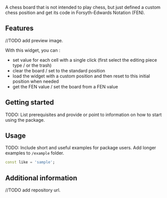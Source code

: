 A chess board that is not intended to play chess, but just defined a custom chess position and get its code in Forsyth-Edwards Notation (FEN).

## Features

//TODO add preview image.

With this widget, you can :
* set value for each cell with a single click (first select the editing piece type / or the trash)
* clear the board / set to the standard position
* load the widget with a custom position and then reset to this initial position when needed
* get the FEN value / set the board from a FEN value

## Getting started

TODO: List prerequisites and provide or point to information on how to
start using the package.

## Usage

TODO: Include short and useful examples for package users. Add longer examples
to `/example` folder.

```dart
const like = 'sample';
```

## Additional information

//TODO add repository url.
